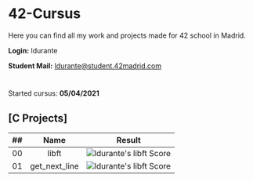 # 42-Cursus

Here you can find all my work and projects made for 42 school in Madrid.

**Login:** ldurante

**Student Mail:** ldurante@student.42madrid.com 
#
Started cursus: **05/04/2021**

## [C Projects]

|  ##  |			Name				| Result |
|:----:|:----------------:|:------:|
|  00  |libft							| ![ldurante's libft Score](https://badge42.herokuapp.com/api/project/ldurante/Libft) |
|  01  |get_next_line			| ![ldurante's libft Score](https://badge42.herokuapp.com/api/project/ldurante/get_next_line) |
